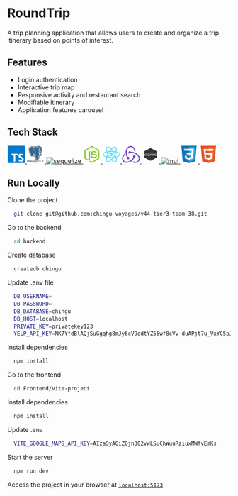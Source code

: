 
# RoundTrip

A trip planning application that allows users to create and organize a trip itinerary based on points of interest.


## Features

- Login authentication
- Interactive trip map
- Responsive activity and restaurant search
- Modifiable itinerary
- Application features carousel


## Tech Stack

<p> 
<a href="https://www.typescriptlang.org/"> 
<img src="https://github.com/devicons/devicon/blob/master/icons/typescript/typescript-plain.svg" alt="typescript" width="40" height="40"/> </a>
<a href="https://www.postgresql.org">
<img src="https://raw.githubusercontent.com/devicons/devicon/master/icons/postgresql/postgresql-original-wordmark.svg" alt="postgresql" width="40" height="40"/>
<a href="https://www.sequelize.org">
<img src="https://user-images.githubusercontent.com/48143100/163075611-a24477b9-2c48-462b-9dd5-64ef73f356e3.png" alt="sequelize" width="40" height="40"/>
</a>
<a href="https://nodejs.org"> 
<img src="https://github.com/devicons/devicon/blob/master/icons/nodejs/nodejs-original.svg" alt="nodejs" width="40" height="40"/> 
</a> 
<a href="https://reactjs.org/"> 
<img src="https://github.com/devicons/devicon/blob/master/icons/react/react-original.svg" alt="react" width="40" height="40"/> 
</a>
<a href="https://redux.js.org">
<img src="https://raw.githubusercontent.com/devicons/devicon/master/icons/redux/redux-original.svg" alt="redux" width="40" height="40"/>
</a>
<a href="https://expressjs.com/">
<img src="https://github.com/CatherineJOnia/DinGo/blob/main/public/images/express.png" alt="express" width="40" height="40"/>
</a>
<a href="https://mui.com/">
<img src="https://user-images.githubusercontent.com/48143100/163075600-bcf5197c-33fa-4d61-933f-1eb82cf4807f.png" alt="mui" width="40" height="40"/>
</a>
</a>
<a href="https://www.w3schools.com/css/"> 
<img src="https://github.com/devicons/devicon/blob/master/icons/css3/css3-original.svg" alt="css3" width="40" height="40"/> 
</a> 
<a href="https://www.w3.org/html/">
<img src="https://github.com/devicons/devicon/blob/master/icons/html5/html5-original.svg" alt="html5" width="40" height="40"/> 
</a> 
</p>

## Run Locally

Clone the project

```bash
  git clone git@github.com:chingu-voyages/v44-tier3-team-38.git
```

Go to the backend

```bash
  cd backend
```

Create database

```bash
  createdb chingu
```

Update .env file

```bash
  DB_USERNAME=
  DB_PASSWORD=
  DB_DATABASE=chingu
  DB_HOST=localhost
  PRIVATE_KEY=privatekey123
  YELP_API_KEY=NK7YfdBlAQjSuGgqhg8mJy6cV9qdtYZ56wf8cVv-duAPjt7u_VxYC5pJfx1srn54N1_M9W8GZRActgHZ06ngFMO_2aZ1FNZGOfYHv-oOgcSYrjeyEct-pikg91htZHYx
```

Install dependencies

```bash
  npm install
```

Go to the frontend

```bash
  cd Frontend/vite-project
```

Install dependencies

```bash
  npm install
```

Update .env

```bash
  VITE_GOOGLE_MAPS_API_KEY=AIzaSyAGiZ0jn302vwLSuChWuuRziuxMWfvEmKs
```

Start the server

```bash
  npm run dev
```

Access the project in your browser at [`localhost:5173`](http://localhost:5173)

 
